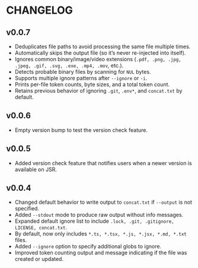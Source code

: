 # CHANGELOG

## v0.0.7

- Deduplicates file paths to avoid processing the same file multiple times.
- Automatically skips the output file (so it’s never re-injected into itself).
- Ignores common binary/image/video extensions
  (`.pdf, .png, .jpg, .jpeg, .gif, .svg, .exe, .mp4, .mov`, etc.).
- Detects probable binary files by scanning for `NUL` bytes.
- Supports multiple ignore patterns after `--ignore` or `-i`.
- Prints per-file token counts, byte sizes, and a total token count.
- Retains previous behavior of ignoring `.git`, `.env*`, and `concat.txt` by
  default.

## v0.0.6

- Empty version bump to test the version check feature.

## v0.0.5

- Added version check feature that notifies users when a newer version is
  available on JSR.

## v0.0.4

- Changed default behavior to write output to `concat.txt` if `--output` is not
  specified.
- Added `--stdout` mode to produce raw output without info messages.
- Expanded default ignore list to include
  `.lock, .git, .gitignore, LICENSE, concat.txt`.
- By default, now only includes `*.ts, *.tsx, *.js, *.jsx, *.md, *.txt` files.
- Added `--ignore` option to specify additional globs to ignore.
- Improved token counting output and message indicating if the file was created
  or updated.
